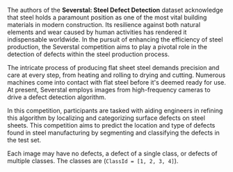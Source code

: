 The authors of the **Severstal: Steel Defect Detection** dataset acknowledge that steel holds a paramount position as one of the most vital building materials in modern construction. Its resilience against both natural elements and wear caused by human activities has rendered it indispensable worldwide. In the pursuit of enhancing the efficiency of steel production, the Severstal competition aims to play a pivotal role in the detection of defects within the steel production process.

The intricate process of producing flat sheet steel demands precision and care at every step, from heating and rolling to drying and cutting. Numerous machines come into contact with flat steel before it's deemed ready for use. At present, Severstal employs images from high-frequency cameras to drive a defect detection algorithm.

In this competition, participants are tasked with aiding engineers in refining this algorithm by localizing and categorizing surface defects on steel sheets.
This competition aims to predict the location and type of defects found in steel manufacturing by segmenting and classifying the defects in the test set.

Each image may have no defects, a defect of a single class, or defects of multiple classes. The classes are (`ClassId = [1, 2, 3, 4]`).
